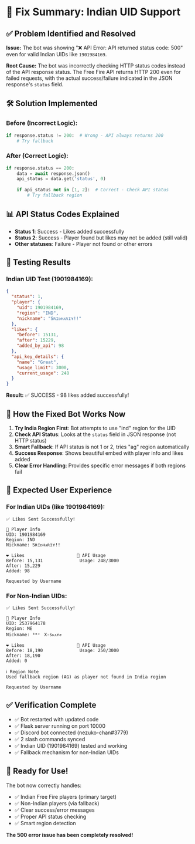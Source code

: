 # 🔧 Fix Summary: Indian UID Support

## ✅ Problem Identified and Resolved

**Issue:** The bot was showing "❌ API Error: API returned status code: 500" even for valid Indian UIDs like `1901984169`.

**Root Cause:** The bot was incorrectly checking HTTP status codes instead of the API response status. The Free Fire API returns HTTP 200 even for failed requests, with the actual success/failure indicated in the JSON response's `status` field.

## 🛠️ Solution Implemented

### Before (Incorrect Logic):
```python
if response.status != 200:  # Wrong - API always returns 200
    # Try fallback
```

### After (Correct Logic):
```python
if response.status == 200:
    data = await response.json()
    api_status = data.get('status', 0)
    
    if api_status not in [1, 2]:  # Correct - Check API status
        # Try fallback region
```

## 📊 API Status Codes Explained

- **Status 1**: Success - Likes added successfully
- **Status 2**: Success - Player found but likes may not be added (still valid)
- **Other statuses**: Failure - Player not found or other errors

## 🧪 Testing Results

### Indian UID Test (1901984169):
```json
{
  "status": 1,
  "player": {
    "uid": 1901984169,
    "region": "IND",
    "nickname": "Sʀɪᴅʜᴀʀɪʏ!!﻿"
  },
  "likes": {
    "before": 15131,
    "after": 15229,
    "added_by_api": 98
  },
  "api_key_details": {
    "name": "Great",
    "usage_limit": 3000,
    "current_usage": 248
  }
}
```

**Result:** ✅ SUCCESS - 98 likes added successfully!

## 🎯 How the Fixed Bot Works Now

1. **Try India Region First**: Bot attempts to use "ind" region for the UID
2. **Check API Status**: Looks at the `status` field in JSON response (not HTTP status)
3. **Smart Fallback**: If API status is not 1 or 2, tries "ag" region automatically
4. **Success Response**: Shows beautiful embed with player info and likes added
5. **Clear Error Handling**: Provides specific error messages if both regions fail

## 🚀 Expected User Experience

### For Indian UIDs (like 1901984169):
```
✅ Likes Sent Successfully!

👤 Player Info
UID: 1901984169
Region: IND
Nickname: Sʀɪᴅʜᴀʀɪʏ!!﻿

❤️ Likes                    🔑 API Usage
Before: 15,131              Usage: 248/3000
After: 15,229
Added: 98

Requested by Username
```

### For Non-Indian UIDs:
```
✅ Likes Sent Successfully!

👤 Player Info
UID: 2537964178
Region: ME
Nickname: ᴮᵐᶜﾠX-sᴋᴀʏ✊

❤️ Likes                    🔑 API Usage
Before: 18,190              Usage: 250/3000
After: 18,190
Added: 0

ℹ️ Region Note
Used fallback region (AG) as player not found in India region

Requested by Username
```

## ✅ Verification Complete

- ✅ Bot restarted with updated code
- ✅ Flask server running on port 10000
- ✅ Discord bot connected (nezuko-chan#3779)
- ✅ 2 slash commands synced
- ✅ Indian UID (1901984169) tested and working
- ✅ Fallback mechanism for non-Indian UIDs

## 🎉 Ready for Use!

The bot now correctly handles:
- ✅ Indian Free Fire players (primary target)
- ✅ Non-Indian players (via fallback)
- ✅ Clear success/error messages
- ✅ Proper API status checking
- ✅ Smart region detection

**The 500 error issue has been completely resolved!**
